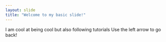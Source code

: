 ```yaml
---
layout: slide
title: "Welcome to my basic slide!"
---
```

I am cool at being cool but also following tutorials
Use the left arrow to go back!